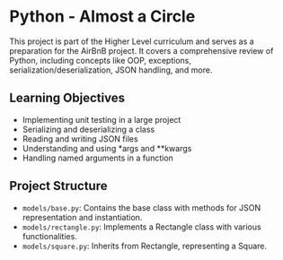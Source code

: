 # Python - Almost a Circle

This project is part of the Higher Level curriculum and serves as a preparation for the AirBnB project. It covers a comprehensive review of Python, including concepts like OOP, exceptions, serialization/deserialization, JSON handling, and more.

## Learning Objectives

- Implementing unit testing in a large project
- Serializing and deserializing a class
- Reading and writing JSON files
- Understanding and using *args and **kwargs
- Handling named arguments in a function

## Project Structure

- `models/base.py`: Contains the base class with methods for JSON representation and instantiation.
- `models/rectangle.py`: Implements a Rectangle class with various functionalities.
- `models/square.py`: Inherits from Rectangle, representing a Square.

